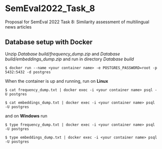 # SemEval2022_Task_8
Proposal for SemEval 2022 Task 8: Similarity assessment of multilingual news articles

## Database setup with Docker

Unzip *Database build/frequency_dump.zip* and *Database build/embeddings_dump.zip* and run in directory *Database build*

```console
$ docker run --name <your container name> -e POSTGRES_PASSWORD=root -p 5432:5432 -d postgres
```

When the container is up and running, run on **Linux**
```console
$ cat frequency_dump.txt | docker exec -i <your container name> psql -U postgres
```
```console
$ cat embeddings_dump.txt | docker exec -i <your container name> psql -U postgres
```

and on **Windows** run

```console
$ type frequency_dump.txt | docker exec -i <your container name> psql -U postgres
```
```console
$ type embeddings_dump.txt | docker exec -i <your container name> psql -U postgres
```